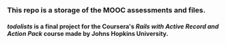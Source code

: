 ### This repo is a storage of the MOOC assessments and files.

#### _todolists_ is a final project for the Coursera's _Rails with Active Record and Action Pack_ course made by Johns Hopkins University.
